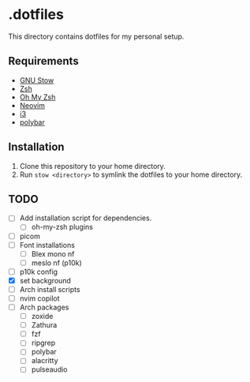 # .dotfiles
This directory contains dotfiles for my personal setup.

## Requirements
- [GNU Stow](https://www.gnu.org/software/stow/)
- [Zsh](https://www.zsh.org/)
- [Oh My Zsh](https://ohmyz.sh/)
- [Neovim](https://neovim.io/)
- [i3](https://i3wm.org/)
- [polybar](https://github.com/polybar/polybar)

## Installation
1. Clone this repository to your home directory.
2. Run `stow <directory>` to symlink the dotfiles to your home directory.

## TODO
- [ ] Add installation script for dependencies.
    - [ ] oh-my-zsh plugins
- [ ] picom
- [ ] Font installations
    - [ ] Blex mono nf
    - [ ] meslo nf (p10k)
- [ ] p10k config
- [x] set background
- [ ] Arch install scripts
- [ ] nvim copilot
- [ ] Arch packages
    - [ ] zoxide
    - [ ] Zathura
    - [ ] fzf
    - [ ] ripgrep
    - [ ] polybar
    - [ ] alacritty
    - [ ] pulseaudio
